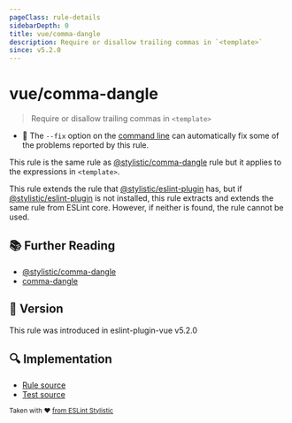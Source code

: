 ```yaml
---
pageClass: rule-details
sidebarDepth: 0
title: vue/comma-dangle
description: Require or disallow trailing commas in `<template>`
since: v5.2.0
---
```


# vue/comma-dangle

> Require or disallow trailing commas in `<template>`

- :wrench: The `--fix` option on the [command line](https://eslint.org/docs/user-guide/command-line-interface#fix-problems) can automatically fix some of the problems reported by this rule.

This rule is the same rule as [@stylistic/comma-dangle] rule but it applies to the expressions in `<template>`.

This rule extends the rule that [@stylistic/eslint-plugin] has, but if [@stylistic/eslint-plugin] is not installed, this rule extracts and extends the same rule from ESLint core.
However, if neither is found, the rule cannot be used.

[@stylistic/eslint-plugin]: https://eslint.style/packages/default

## :books: Further Reading

- [@stylistic/comma-dangle]
- [comma-dangle]

[@stylistic/comma-dangle]: https://eslint.style/rules/default/comma-dangle
[comma-dangle]: https://eslint.org/docs/rules/comma-dangle

## :rocket: Version

This rule was introduced in eslint-plugin-vue v5.2.0

## :mag: Implementation

- [Rule source](https://github.com/vuejs/eslint-plugin-vue/blob/master/lib/rules/comma-dangle.js)
- [Test source](https://github.com/vuejs/eslint-plugin-vue/blob/master/tests/lib/rules/comma-dangle.js)

<sup>Taken with ❤️ [from ESLint Stylistic](https://eslint.style/rules/ts/comma-dangle)</sup>
